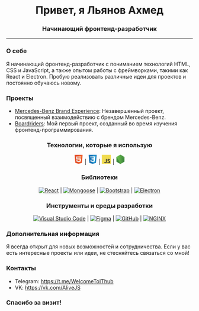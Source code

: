 <h1 align="center">Привет, я Льянов Ахмед</h1>
<h3 align="center">Начинающий фронтенд-разработчик</h3>
<hr>

### О себе
Я начинающий фронтенд-разработчик с пониманием технологий HTML, CSS и JavaScript, а также опытом работы с фреймворками, такими как React и Electron. Пробую реализовать различные идеи для проектов и постоянно обучаюсь новому.

### Проекты
- [Mercedes-Benz Brand Experience](https://ahmedlyanov.github.io/Mercedes-Benz-Brand-Experiance/main/index.html): Незавершенный проект, посвященный взаимодействию с брендом Mercedes-Benz.
- [Boardriders](https://ahmedlyanov.github.io/Boardriders/): Мой первый проект, созданный во время изучения фронтенд-программирования.

<h3 align="center">Технологии, которые я использую</h3>
<p align="center">
  <a href="https://www.w3schools.com/html/" target="_blank" rel="noreferrer"><img height="25" src="https://raw.githubusercontent.com/devicons/devicon/master/icons/html5/html5-original.svg" alt="HTML5"></a> |
  <a href="https://www.w3schools.com/css/" target="_blank" rel="noreferrer"><img height="25" src="https://raw.githubusercontent.com/devicons/devicon/master/icons/css3/css3-original.svg" alt="CSS3"></a> |
  <a href="https://developer.mozilla.org/en-US/docs/Web/JavaScript" target="_blank" rel="noreferrer"><img height="25" src="https://raw.githubusercontent.com/devicons/devicon/master/icons/javascript/javascript-original.svg" alt="JavaScript"></a> |
  <a href="https://nodejs.org" target="_blank" rel="noreferrer"><img height="25" src="https://raw.githubusercontent.com/devicons/devicon/master/icons/nodejs/nodejs-original.svg" alt="Node.js"></a> 
</p>

<h3 align="center">Библиотеки</h3>
<p align="center">
  <a href="https://reactjs.org/" target="_blank" rel="noreferrer"><img height="25" src="https://upload.wikimedia.org/wikipedia/commons/a/a7/React-icon.svg" alt="React"></a> |
  <a href="https://mongoosejs.com/" target="_blank" rel="noreferrer"><img height="25" src="https://img.icons8.com/?size=512&id=74402&format=png" alt="Mongoose"></a> |
  <a href="https://getbootstrap.com/" target="_blank" rel="noreferrer"><img height="25" src="https://getbootstrap.com/docs/5.1/assets/brand/bootstrap-logo.svg" alt="Bootstrap"></a> |
  <a href="https://www.electronjs.org/" target="_blank" rel="noreferrer"><img height="25" src="https://www.vectorlogo.zone/logos/electronjs/electronjs-icon.svg" alt="Electron"></a> 
</p>


<h3 align="center">Инструменты и среды разработки</h3>
<p align="center">
  <a href="https://code.visualstudio.com/" target="_blank" rel="noreferrer"><img height="25" src="https://raw.githubusercontent.com/UjwalKandi/UjwalKandi/changes-to-readme/svg/visual-studio-code-1.svg" alt="Visual Studio Code"></a> |
  <a href="https://www.figma.com/" target="_blank" rel="noreferrer"><img height="25" src="https://cdn-icons-png.flaticon.com/512/5968/5968705.png" alt="Figma"></a> |
  <a href="https://github.com/" target="_blank" rel="noreferrer"><img height="25" src="https://github.githubassets.com/images/modules/logos_page/GitHub-Mark.png" alt="GitHub"></a> |
  <a href="https://www.nginx.com/" target="_blank" rel="noreferrer"><img height="25" src="https://logodix.com/logo/1638878.png" alt="NGINX"></a> 
</p>



### Дополнительная информация
Я всегда открыт для новых возможностей и сотрудничества. Если у вас есть интересные проекты или идеи, не стесняйтесь связаться со мной!

### Контакты
- Telegram: https://t.me/WelcomeToIThub
- VK: https://vk.com/AliveJS

### Спасибо за визит!

